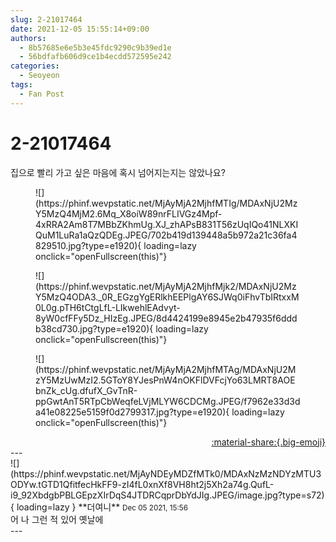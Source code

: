 ```yaml
---
slug: 2-21017464
date: 2021-12-05 15:55:14+09:00
authors:
  - 8b57685e6e5b3e45fdc9290c9b39ed1e
  - 56bdfafb606d9ce1b4ecdd572595e242
categories:
  - Seoyeon
tags:
  - Fan Post
---
```


# 2-21017464

<div class="post-container" markdown="1">
<div class="content-container md-sidebar__scrollwrap" markdown="1">

집으로 빨리 가고 싶은 마음에 혹시 넘어지는지는 않았나요?
<figure markdown="1">
![](https://phinf.wevpstatic.net/MjAyMjA2MjhfMTIg/MDAxNjU2MzY5MzQ4MjM2.6Mq_X8oiW89nrFLIVGz4Mpf-4xRRA2Am8T7MBbZKhmUg.XJ_zhAPsB831T56zUqIQo41NLXKIQuM1LuRa1aQzQDEg.JPEG/702b419d139448a5b972a21c36fa4829510.jpg?type=e1920){ loading=lazy onclick="openFullscreen(this)"}
</figure>

<figure markdown="1">
![](https://phinf.wevpstatic.net/MjAyMjA2MjhfMjk2/MDAxNjU2MzY5MzQ4ODA3._0R_EGzgYgERlkhEEPlgAY6SJWq0iFhvTbIRtxxM0L0g.pTH6tCtgLfL-LIkwehlEAdvyt-8yW0cfFFy5Dz_HIzEg.JPEG/8d4424199e8945e2b47935f6dddb38cd730.jpg?type=e1920){ loading=lazy onclick="openFullscreen(this)"}
</figure>

<figure markdown="1">
![](https://phinf.wevpstatic.net/MjAyMjA2MjhfMTAg/MDAxNjU2MzY5MzUwMzI2.5GToY8YJesPnW4nOKFlDVFcjYo63LMRT8AOEbnZk_cUg.dfufX_GvTnR-ppGwtAnT5RTpCbWeqfeLVjMLYW6CDCMg.JPEG/f7962e33d3da41e08225e5159f0d2799317.jpg?type=e1920){ loading=lazy onclick="openFullscreen(this)"}
</figure>


</div>
</div>

<div style="text-align: right;" markdown="1">
<a href="https://weverse.io/fromis9/fanpost/2-21017464" style="text-align: right;">:material-share:{.big-emoji}</a>
</div>
---

<div class="comments-container md-sidebar__scrollwrap" markdown="1">
<div class="comment" markdown="1">
<div class='id-container' markdown="1">
![](https://phinf.wevpstatic.net/MjAyNDEyMDZfMTk0/MDAxNzMzNDYzMTU3ODYw.tGTD1QfitfecHkFF9-zI4fL0xnXf8VH8ht2j5Xh2a74g.QufL-i9_92XbdgbPBLGEpzXIrDqS4JTDRCqprDbYdJIg.JPEG/image.jpg?type=s72){ loading=lazy }
**<span class="artist">더여니</span>** <small>Dec 05 2021, 15:56</small><br>
</div>
<div class='comment-body' markdown="1">
어 나 그런 적 있어 옛날에
</div>
</div>
</div>
---

